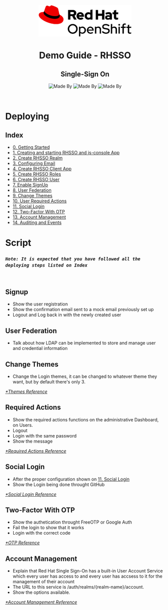 <p align="center">
    <img alt="Logo OpenShift" height="100" src="docs/images/logo.png">
</p>

<h1 align="center">
    Demo Guide - RHSSO
</h1>

<h2 align="center">
    Single-Sign On
</h2>

<p align="center">
    <img alt="Made By" src="https://img.shields.io/badge/Made%20By-Hugo%20Pfeffer-blueviolet?style=for-the-badge&logo=appveyor">
    <img alt="Made By" src="https://img.shields.io/badge/Made%20By-Gustavo%20Gianini-blueviolet?style=for-the-badge&logo=appveyor">
    <img alt="Made By" src="https://img.shields.io/badge/License-GPL%203.0-blue?style=for-the-badge">
</p>
<br>


# Deploying

## Index
* [0. Getting Started](https://github.com/HugoPfeffer/rhsso-walkthrough/tree/master/docs/getting-started.adoc)
* [1. Creating and starting RHSSO and js-console App](https://github.com/HugoPfeffer/rhsso-walkthrough/tree/master/docs/starting-rhsso-and-js-console.adoc)
* [2. Create RHSSO Realm](https://github.com/HugoPfeffer/rhsso-walkthrough/tree/master/docs/create-rhsso-realm.adoc)
* [3. Configuring Email](https://github.com/HugoPfeffer/rhsso-walkthrough/tree/master/docs/configuring-email.adoc)
* [4. Create RHSSO Client App](https://github.com/HugoPfeffer/rhsso-walkthrough/tree/master/docs/create-rhsso-client-app.adoc)
* [5. Create RHSSO Roles](https://github.com/HugoPfeffer/rhsso-walkthrough/tree/master/docs/create-rhsso-roles.adoc)
* [6. Create RHSSO User](https://github.com/HugoPfeffer/rhsso-walkthrough/tree/master/docs/create-rhsso-user.adoc)
* [7. Enable SignUp](https://github.com/HugoPfeffer/rhsso-walkthrough/tree/master/docs/enable-signup.adoc)
* [8. User Federation](https://github.com/HugoPfeffer/rhsso-walkthrough/tree/master/docs/user-federation.adoc)
* [9. Change Themes](https://github.com/HugoPfeffer/rhsso-walkthrough/tree/master/docs/change-themes.adoc)
* [10. User Required Actions](https://github.com/HugoPfeffer/rhsso-walkthrough/tree/master/docs/user-required-actions.adoc)
* [11. Social Login](https://github.com/HugoPfeffer/rhsso-walkthrough/tree/master/docs/social-login.adoc)
* [12. Two-Factor With OTP](https://github.com/HugoPfeffer/rhsso-walkthrough/tree/master/docs/two-factor-with-otp.adoc)
* [13. Account Management](https://github.com/HugoPfeffer/rhsso-walkthrough/tree/master/docs/end-user-account-management.adoc)
* [14. Auditing and Events](https://github.com/HugoPfeffer/rhsso-walkthrough/tree/master/docs/auditing-events.adoc)


# Script
### <i>`Note: It is expected that you have followed all the deploying steps listed on Index`</i>

</br>

## Signup
* Show the user registration 
* Show the confirmation email sent to a mock email previously set up 
* Logout and Log back in with the newly created user

## User Federation
* Talk about how LDAP can be implemented to store and manage user and credential information

## Change Themes
* Change the Login themes, it can be changed to whatever theme they want, but by default there's only 3.

[<i>*Themes Reference</i>](https://access.redhat.com/documentation/en-us/red_hat_single_sign-on/7.4/html-single/server_administration_guide/index#themes)


## Required Actions

* Show the required actions functions on the administrative Dashboard, on Users.
* Logout
* Login with the same password
* Show the message

[<i>*Required Actions Reference</i>](https://access.redhat.com/documentation/en-us/red_hat_single_sign-on/7.4/html-single/server_administration_guide/index#required_actions)

## Social Login

* After the proper configuration shown on [11. Social Login](https://github.com/HugoPfeffer/rhsso-walkthrough/tree/master/docs/social-login.adoc)
* Show the Login being done throught GitHub

[<i>*Social Login Reference</i>](https://access.redhat.com/documentation/en-us/red_hat_single_sign-on/7.4/html-single/server_administration_guide/index#identity_broker)


## Two-Factor With OTP

* Show the authetication throught FreeOTP or Google Auth
* Fail the login to show that it works
* Login with the correct code

[<i>*OTP Reference</i>](https://access.redhat.com/documentation/en-us/red_hat_single_sign-on/7.4/html-single/server_administration_guide/index#otp_policies)

## Account Management

* Explain that Red Hat Single Sign-On has a built-in User Account Service which every user has access to and every user has accsess to it for the management of their account
* The URL to this service is <server-root>/auth/realms/{realm-name}/account.
* Show the options available.

[<i>*Account Management Reference</i>](https://access.redhat.com/documentation/en-us/red_hat_single_sign-on/7.4/html-single/server_administration_guide/index#account-service)

<!-- ## Auditing and Events

* 

[<i>*Themes Reference</i>](https://access.redhat.com/documentation/en-us/red_hat_single_sign-on/7.4/html-single/server_administration_guide/index#themes)

[<i>*Themes Reference</i>](https://access.redhat.com/documentation/en-us/red_hat_single_sign-on/7.4/html-single/server_administration_guide/index#themes) -->

